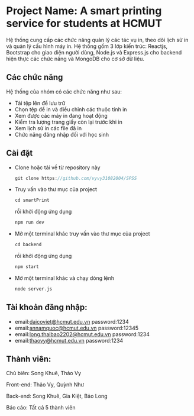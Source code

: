 # Project Name: A smart printing service for students at HCMUT
Hệ thống cung cấp các chức năng quản lý các tác vụ in, theo dõi lịch sử in và quản lý cấu hình máy in. Hệ thống gồm 3 lớp kiến trúc: Reactjs, Bootstrap cho giao diện người dùng, Node.js và Express.js cho backend hiện thực các chức năng và MongoDB cho cơ sở dữ liệu.
## Các chức năng
Hệ thống của nhóm có các chức năng như sau:
+ Tải tệp lên để lưu trữ
+ Chọn tệp để in và điều chỉnh các thuộc tính in
+ Xem được các máy in đang hoạt động
+ Kiểm tra lượng trang giấy còn lại trước khi in
+ Xem lịch sử in các file đã in
+ Chức năng đăng nhập đối với học sinh
## Cài đặt
+ Clone hoặc tải về từ repository này
  ```c
  git clone https://github.com/vyvy31082004/SPSS
  ```
+ Truy vấn vào thư mục của project
  ```c
  cd smartPrint
  ```
  rồi khởi động ứng dụng
   ```c
   npm run dev
  ```
+ Mở một terminal khác truy vấn vào thư mục của project
  ```c
  cd backend
  ```
  rồi khởi động ứng dụng
   ```c
   npm start
  ```
+ Mở một terminal khác và chạy dòng lệnh
   ```c
   node server.js
  ```

## Tài khoản đăng nhập:
+  email:daicoviet@hcmut.edu.vn
    password:1234
+  email:annamquoc@hcmut.edu.vn
    password:12345
+  email:long.thaibao2202@hcmut.edu.vn
    password:1234
+  email:thaovy@hcmut.edu.vn
    password:1234
   
## Thành viên:
Chủ biên: Song Khuê, Thảo Vy

Front-end: Thảo Vy, Quỳnh Như

Back-end: Song Khuê, Gia Kiệt, Bảo Long

Báo cáo: Tất cả 5 thành viên
